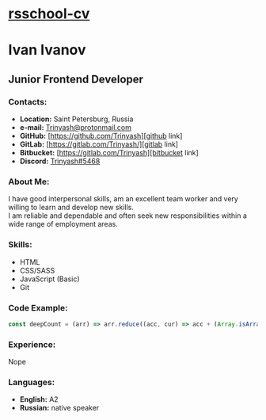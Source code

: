 # [rsschool-cv](https://kryvetski-andrei.github.io/rsschool-cv/)

# Ivan Ivanov


## Junior Frontend Developer


### Contacts:

* **Location:** Saint Petersburg, Russia
* **e-mail:** [Trinyash@protonmail.com][email link]
* **GitHub:** [https://github.com/Trinyash][github link]
* **GitLab:** [https://gitlab.com/Trinyash/][gitlab link]
* **Bitbucket:** [https://gitlab.com/Trinyash][bitbucket link]
* **Discord:** [Trinyash#5468][discord link]


### About Me:
I have good interpersonal skills, am an excellent team worker and very willing to learn and develop new skills.\
I am reliable and dependable and often seek new responsibilities within a wide range of employment areas. 


### Skills:
* HTML
* CSS/SASS
* JavaScript (Basic)
* Git


### Code Example:
```javascript
const deepCount = (arr) => arr.reduce((acc, cur) => acc + (Array.isArray(cur) ? deepCount(cur) : 0), arr.length)
```


### Experience:
Nope


### Languages:
* **English:** A2
* **Russian:** native speaker 


[email link]: mailto:Trinyash@protonmail.com?subject=&#x5B;&#x6A;&#x6F;&#x62;&#x20;&#x6F;&#x66;&#x66;&#x65;&#x72;&#x5D;&#160;
[github link]: https://github.com/Trinyash
[gitlab link]: https://gitlab.com/Trinyash
[bitbucket link]: https://bitbucket.org/Trinyash
[discord link]: https://discordapp.com/users/884834457767534652
